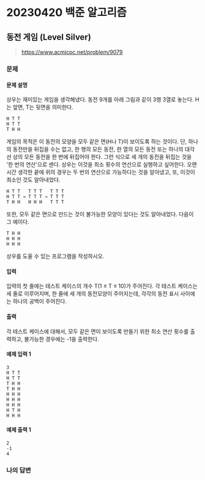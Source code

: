 # 20230420 백준 알고리즘

## 동전 게임 (Level Silver)
> https://www.acmicpc.net/problem/9079

### 문제
#### 문제 설명
상우는 재미있는 게임을 생각해냈다. 동전 9개를 아래 그림과 같이 3행 3열로 놓는다. H는 앞면, T는 뒷면을 의미한다.

```
H T T
H T T
T H H
```

게임의 목적은 이 동전의 모양을 모두 같은 면(H나 T)이 보이도록 하는 것이다. 단, 하나의 동전만을 뒤집을 수는 없고, 한 행의 모든 동전, 한 열의 모든 동전 또는 하나의 대각선 상의 모든 동전을 한 번에 뒤집어야 한다. 그런 식으로 세 개의 동전을 뒤집는 것을 '한 번의 연산'으로 센다. 상우는 이것을 최소 횟수의 연산으로 실행하고 싶어한다. 오랜 시간 생각한 끝에 위의 경우는 두 번의 연산으로 가능하다는 것을 알아냈고, 또, 이것이 최소인 것도 알아내었다.

```
H T T   T T T   T T T
H T T → T T T → T T T
T H H   H H H   T T T
```

또한, 모두 같은 면으로 만드는 것이 불가능한 모양이 있다는 것도 알아내었다. 다음이 그 예이다.

```
T H H
H H H
H H H
```

상우를 도울 수 있는 프로그램을 작성하시오.

#### 입력
입력의 첫 줄에는 테스트 케이스의 개수 T(1 ≤ T ≤ 10)가 주어진다. 각 테스트 케이스는 세 줄로 이루어지며, 한 줄에 세 개의 동전모양이 주어지는데, 각각의 동전 표시 사이에는 하나의 공백이 주어진다.

#### 출력
각 테스트 케이스에 대해서, 모두 같은 면이 보이도록 만들기 위한 최소 연산 횟수를 출력하고, 불가능한 경우에는 -1을 출력한다.

#### 예제 입력 1
```
3
H T T
H T T
T H H
T H H
H H H
H H H
H H H
H T H
H H H
```

#### 예제 출력 1
```
2
-1
4
```

### 나의 답변
```python

```